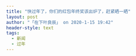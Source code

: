 ```yaml
---
title: "快过年了，你们的红包年终奖该出炉了，赶紧晒一晒"
layout: post
author: "「在下叶良辰」 on 2020-1-15 19:42"
header-style: text
tags:
  - 新闻
  - 过年
---
```


<head></head>
<body>
 <br>
</body>


